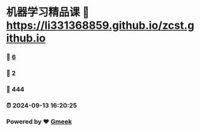 # 机器学习精品课 :link: https://li331368859.github.io/zcst.github.io 
### :page_facing_up: [6](https://li331368859.github.io/zcst.github.io/tag.html) 
### :speech_balloon: 2 
### :hibiscus: 444 
### :alarm_clock: 2024-09-13 16:20:25 
### Powered by :heart: [Gmeek](https://github.com/Meekdai/Gmeek)
